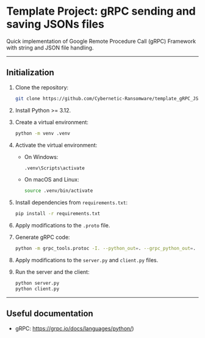 # Template Project: gRPC sending and saving JSONs files

Quick implementation of Google Remote Procedure Call (gRPC) Framework with string and JSON file handling.

---

## Initialization

1. Clone the repository:
    ```bash
    git clone https://github.com/Cybernetic-Ransomware/template_gRPC_JSON.git
    ```
2. Install Python >= 3.12.
3. Create a virtual environment:
    ```bash
    python -m venv .venv
    ```
4. Activate the virtual environment:
    - On Windows:
      ```bash
      .venv\Scripts\activate
      ```
    - On macOS and Linux:
      ```bash
      source .venv/bin/activate
      ```
5. Install dependencies from `requirements.txt`:
    ```bash
    pip install -r requirements.txt
    ```
6. Apply modifications to the `.proto` file.


7. Generate gRPC code:
    ```bash
    python -m grpc_tools.protoc -I. --python_out=. --grpc_python_out=. hw.proto
    ```
8. Apply modifications to the `server.py` and `client.py` files.


9. Run the server and the client:
    ```bash
    python server.py
    python client.py
    ```

---

## Useful documentation

- gRPC: https://grpc.io/docs/languages/python/)
